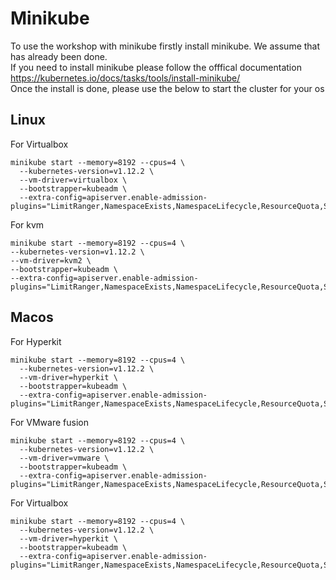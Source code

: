 # Minikube
To use the workshop with minikube firstly install minikube. We assume that has already been done.  
If you need to install minikube please follow the offfical documentation https://kubernetes.io/docs/tasks/tools/install-minikube/  
Once the install is done, please use the below to start the cluster for your os 

## Linux 

For Virtualbox 
```
minikube start --memory=8192 --cpus=4 \
  --kubernetes-version=v1.12.2 \
  --vm-driver=virtualbox \
  --bootstrapper=kubeadm \
  --extra-config=apiserver.enable-admission-plugins="LimitRanger,NamespaceExists,NamespaceLifecycle,ResourceQuota,ServiceAccount,DefaultStorageClass,MutatingAdmissionWebhook,PodSecurityPolicy"
  ```

  For kvm
  ```
  minikube start --memory=8192 --cpus=4 \
  --kubernetes-version=v1.12.2 \
  --vm-driver=kvm2 \
  --bootstrapper=kubeadm \
  --extra-config=apiserver.enable-admission-plugins="LimitRanger,NamespaceExists,NamespaceLifecycle,ResourceQuota,ServiceAccount,DefaultStorageClass,MutatingAdmissionWebhook,PodSecurityPolicy"
  ```

## Macos

For Hyperkit

```
minikube start --memory=8192 --cpus=4 \
  --kubernetes-version=v1.12.2 \
  --vm-driver=hyperkit \
  --bootstrapper=kubeadm \
  --extra-config=apiserver.enable-admission-plugins="LimitRanger,NamespaceExists,NamespaceLifecycle,ResourceQuota,ServiceAccount,DefaultStorageClass,MutatingAdmissionWebhook,PodSecurityPolicy"
```

For VMware fusion

```
minikube start --memory=8192 --cpus=4 \
  --kubernetes-version=v1.12.2 \
  --vm-driver=vmware \
  --bootstrapper=kubeadm \
  --extra-config=apiserver.enable-admission-plugins="LimitRanger,NamespaceExists,NamespaceLifecycle,ResourceQuota,ServiceAccount,DefaultStorageClass,MutatingAdmissionWebhook,PodSecurityPolicy"
```

For Virtualbox
```
minikube start --memory=8192 --cpus=4 \
  --kubernetes-version=v1.12.2 \
  --vm-driver=hyperkit \
  --bootstrapper=kubeadm \
  --extra-config=apiserver.enable-admission-plugins="LimitRanger,NamespaceExists,NamespaceLifecycle,ResourceQuota,ServiceAccount,DefaultStorageClass,MutatingAdmissionWebhook,PodSecurityPolicy"
```  
